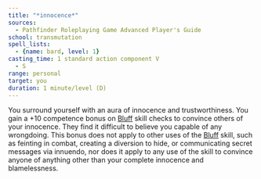 ```yaml
---
title: "*innocence*"
sources:
  - Pathfinder Roleplaying Game Advanced Player's Guide
school: transmutation
spell_lists:
  - {name: bard, level: 1}
casting_time: 1 standard action component V
  - S
range: personal
target: you
duration: 1 minute/level (D)
---
```


You surround yourself with an aura of innocence and trustworthiness. You gain a +10 competence bonus on [Bluff](/skills/bluff/) skill checks to convince others of your innocence. They find it difficult to believe you capable of any wrongdoing. This bonus does not apply to other uses of the [Bluff](/skills/bluff/) skill, such as feinting in combat, creating a diversion to hide, or communicating secret messages via innuendo, nor does it apply to any use of the skill to convince anyone of anything other than your complete innocence and blamelessness.

